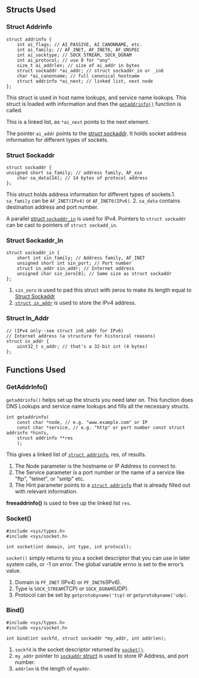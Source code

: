 ## Structs Used
### Struct Addrinfo
```
struct addrinfo {
    int ai_flags; // AI_PASSIVE, AI_CANONNAME, etc.
    int ai_family; // AF_INET, AF_INET6, AF_UNSPEC
    int ai_socktype; // SOCK_STREAM, SOCK_DGRAM
    int ai_protocol; // use 0 for "any"
    size_t ai_addrlen; // size of ai_addr in bytes
    struct sockaddr *ai_addr; // struct sockaddr_in or _in6
    char *ai_canonname; // full canonical hostname
    struct addrinfo *ai_next; // linked list, next node
};
```

This struct is used in host name lookups, and service name lookups. This struct is loaded with information and then the [`getaddrinfo()`](#getaddrinfo) function is called.

This is a linked list, as `*ai_next` points to the next element.

The pointer `ai_addr` points to the [struct sockaddr](#sockaddr). It holds socket address information for different types of sockets.

### Struct Sockaddr
```
struct sockaddr {
unsigned short sa_family; // address family, AF_xxx
    char sa_data[14]; // 14 bytes of protocol address
};
```
This struct holds address information for different types of sockets.1. `sa_family` can be `AF_INET(IPv4)` or `AF_INET6(IPv6)`.
2. `sa_data` contains destination address and port number.

A parallel [struct `sockaddr_in`](#struct-sockaddr_in) is used for IPv4. Pointers to `struct sockaddr` can be cast to pointers of `struct sockadd_in`.

### Struct Sockaddr_In
```
struct sockaddr_in {
    short int sin_family; // Address family, AF_INET
    unsigned short int sin_port; // Port number
    struct in_addr sin_addr; // Internet address
    unsigned char sin_zero[8]; // Same size as struct sockaddr
};
```
1. `sin_zero` is used to pad this struct with zeros to make its length equal to [Struct Sockaddr](#struct-sockaddr)
2. [`struct in_addr`](#struct-in_addr) is used to store the IPv4 address.

### Struct In_Addr
```
// (IPv4 only--see struct in6_addr for IPv6)
// Internet address (a structure for historical reasons)
struct in_addr {
    uint32_t s_addr; // that's a 32-bit int (4 bytes)
};
```
## Functions Used
### GetAddrInfo()
`getaddrinfo()` helps set up the structs you need later on. This function does DNS Lookups and service name lookups and fills all the necessary structs.
```
int getaddrinfo(
    const char *node, // e.g. "www.example.com" or IP
    const char *service, // e.g. "http" or port number const struct addrinfo *hints,
    struct addrinfo **res
    );
```
This gives a linked list of [`struct addrinfo`](#struct-addrinfo), res, of results.

1. The Node parameter is the hostname or IP Address to connect to.
2. The Service parameter is a port number or the name of a service like "ftp", "telnet", or "smtp" etc.
3. The Hint parameter points to a [`struct addrinfo`](#struct-addrinfo) that is already filled out with relevant information.

**freeaddrinfo()** is used to free up the linked list `res`.

### Socket()
```
#include <sys/types.h>
#include <sys/socket.h>

int socket(int domain, int type, int protocol);
```
`socket()` simply returns to you a socket descriptor that you can use in later system calls, or -1 on error. The global variable errno is set to the error’s value.

1. Domain is `PF_INET` (IPv4) or `PF_INET6`(IPv6).
2. Type is `SOCK_STREAM`(TCP) or `SOCK_DGRAM`(UDP).
3. Protocol can be set by `getprotobyname('tcp)` or `getprotobyname('udp)`.

### Bind()
```
#include <sys/types.h>
#include <sys/socket.h>

int bind(int sockfd, struct sockaddr *my_addr, int addrlen);
```

1. `sockfd` is the socket descriptor returned by [`socket()`](#socket).
2. `my_addr` pointer to [`sockaddr` struct](#struct-sockaddr) is used to store IP Address, and port number.
3. `addrlen` is the length of `myaddr`.